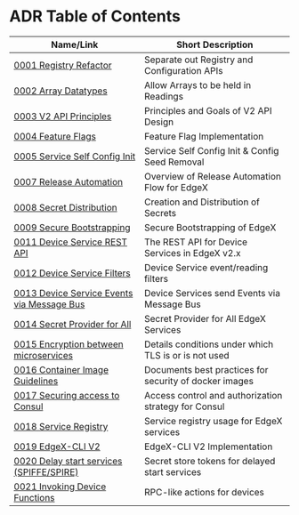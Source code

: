 # ADR Table of Contents

| Name/Link                                                            | Short Description                               |
| -------------------------------------------------------------------- | ----------------------------------------------- |
| [0001 Registry Refactor](./adr/0001-Registy-Refactor.md)             | Separate out Registry and Configuration APIs    |
| [0002 Array Datatypes](./adr/device-service/0002-Array-Datatypes.md) | Allow Arrays to be held in Readings             |
| [0003 V2 API Principles](./adr/core/0003-V2-API-Principles.md)       | Principles and Goals of V2 API Design           |
| [0004 Feature Flags](./adr/0004-Feature-Flags.md)                    | Feature Flag Implementation                     |
| [0005 Service Self Config Init](./adr/0005-Service-Self-Config.md)   | Service Self Config Init & Config Seed Removal  |
| [0007 Release Automation](./adr/devops/0007-Release-Automation.md)   | Overview of Release Automation Flow for EdgeX   |
| [0008 Secret Distribution](./adr/security/0008-Secret-Creation-and-Distribution.md)            | Creation and Distribution of Secrets                    |
| [0009 Secure Bootstrapping](./adr/security/0009-Secure-Bootstrapping.md)                       | Secure Bootstrapping of EdgeX                           |
| [0011 Device Service REST API](./adr/device-service/0011-DeviceService-Rest-API.md)            | The REST API for Device Services in EdgeX v2.x          |
| [0012 Device Service Filters](./adr/device-service/0012-DeviceService-Filters.md)              | Device Service event/reading filters  |
| [0013 Device Service Events via Message Bus](./adr/013-Device-Service-Events-Message-Bus.md)   | Device Services send Events via Message Bus             |
| [0014 Secret Provider for All](./adr/014-Secret-Provider-For-All.md)                           | Secret Provider for All EdgeX Services                  |
| [0015 Encryption between microservices](./adr/security/0015-in-cluster-tls.md)                 | Details conditions under which TLS is or is not used    |
| [0016 Container Image Guidelines](./adr/security/0016-docker-image-guidelines.md)              | Documents best practices for security of docker images  |
| [0017 Securing access to Consul](./adr/security/0017-consul-security.md)                       | Access control and authorization strategy for Consul    |
| [0018 Service Registry](./adr/0018-Service-Registry.md)                                        | Service registry usage for EdgeX services               |
| [0019 EdgeX-CLI V2](./adr/core/0019-EdgeX-CLI-V2.md)                                           | EdgeX-CLI V2 Implementation                             |
| [0020 Delay start services (SPIFFE/SPIRE)](./adr/security/0020-spiffe.md)                      | Secret store tokens for delayed start services          |
| [0021 Invoking Device Functions](./adr/device-service/0021-invoking-functions.md)              | RPC-like actions for devices                            |
